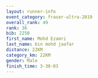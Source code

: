 ```yaml
---
layout: runner-info 
event_category: fraser-ultra-2019 
overall_rank: 49
rank: 36
bib: 2250
first_name: Mohd Ezamri
last_name: bin mohd jaafar
distance: 22KM
category_km: 22KM
gender: Male
finish_time: 3-30-03
---
```

